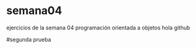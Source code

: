 # semana04
ejercicios de la semana 04 programación orientada a objetos
hola github

#segunda prueba
